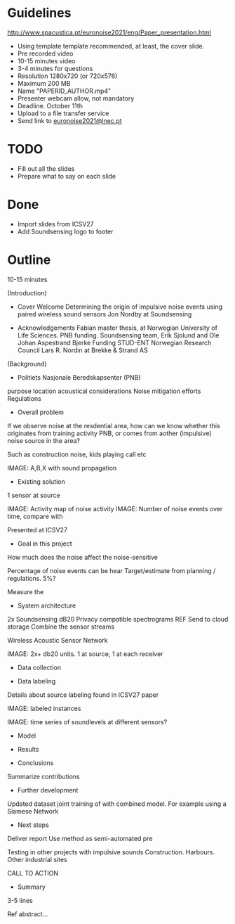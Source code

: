 

# Guidelines

http://www.spacustica.pt/euronoise2021/eng/Paper_presentation.html

- Using template template recommended, at least, the cover slide.
- Pre recorded video
- 10-15 minutes video
- 3-4 minutes for questions
- Resolution 1280x720 (or 720x576)
- Maximum 200 MB
- Name "PAPERID_AUTHOR.mp4"
- Presenter webcam allow, not mandatory
- Deadline. October 11th
- Upload to a file transfer service
- Send link to euronoise2021@lnec.pt

# TODO

- Fill out all the slides
- Prepare what to say on each slide

# Done

- Import slides from ICSV27
- Add Soundsensing logo to footer

# Outline

10-15 minutes

(Introduction)
- Cover
Welcome
Determining the origin of impulsive noise events using paired wireless sound sensors
Jon Nordby
at Soundsensing

- Acknowledgements
Fabian master thesis, at Norwegian University of Life Sciences.
PNB funding.
Soundsensing team, Erik Sjolund and Ole Johan Aspestrand Bjerke
Funding STUD-ENT Norwegian Research Council
Lars R. Nordin at Brekke & Strand AS

(Background)

- Politiets Nasjonale Beredskapsenter (PNB)

purpose
location
acoustical considerations
Noise mitigation efforts
Regulations

- Overall problem

If we observe noise at the resdential area,
how can we know whether this originates from training activity PNB,
or comes from aother (impulsive) noise source in the area?
 
Such as construction noise, kids playing call etc

IMAGE: A,B,X with sound propagation

- Existing solution

1 sensor at source

IMAGE: Activity map of noise activity
IMAGE: Number of noise events over time, compare with

Presented at ICSV27

- Goal in this project

How much does the noise affect the noise-sensitive

Percentage of noise events can be hear
Target/estimate from planning / regulations. 5%?

Measure the 

- System architecture

2x Soundsensing dB20
Privacy compatible spectrograms
REF
Send to cloud storage
Combine the sensor streams

Wireless Acoustic Sensor Network

IMAGE: 2x+ db20 units. 1 at source, 1 at each receiver 

- Data collection



- Data labeling

Details about source labeling found in ICSV27 paper

IMAGE: labeled instances

IMAGE: time series of soundlevels at different sensors?


- Model


- Results



- Conclusions

Summarize contributions


- Further development 

Updated dataset
joint training of with combined model. For example using a Siamese Network

- Next steps

Deliver report
Use method as semi-automated pre

Testing in other projects with impulsive sounds
Construction. Harbours. Other industrial sites

CALL TO ACTION
 

- Summary

3-5 lines

Ref abstract...


